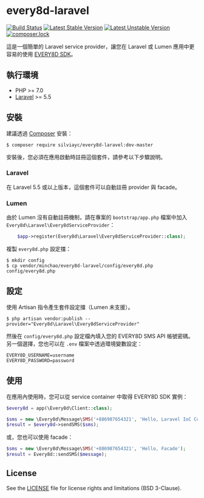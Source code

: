 # every8d-laravel

[![Build Status](https://travis-ci.org/minchao/every8d-laravel.svg?branch=master)](https://travis-ci.org/minchao/every8d-laravel)
[![Latest Stable Version](https://poser.pugx.org/minchao/every8d-laravel/v/stable)](https://packagist.org/packages/minchao/every8d-laravel)
[![Latest Unstable Version](https://poser.pugx.org/minchao/every8d-laravel/v/unstable)](https://packagist.org/packages/minchao/every8d-laravel)
[![composer.lock](https://poser.pugx.org/minchao/every8d-laravel/composerlock)](https://packagist.org/packages/minchao/every8d-laravel)

這是一個簡單的 Laravel service provider，讓您在 Laravel 或 Lumen 應用中更容易的使用 [EVERY8D SDK](https://github.com/minchao/every8d-php)。

## 執行環境

* PHP >= 7.0
* [Laravel](https://laravel.com/docs/5.5) >= 5.5

## 安裝

建議透過 [Composer](https://getcomposer.org/) 安裝：

```
$ composer require silviayc/every8d-laravel:dev-master
```

安裝後，您必須在應用啟動時註冊這個套件，請參考以下步驟說明。

### Laravel

在 Laravel 5.5 或以上版本，這個套件可以自動註冊 provider 與 facade。

### Lumen

由於 Lumen 沒有自動註冊機制，請在專案的 `bootstrap/app.php` 檔案中加入 `Every8d\Laravel\Every8dServiceProvider`：

```php
    $app->register(Every8d\Laravel\Every8dServiceProvider::class);
```

複製 `every8d.php` 設定擋：

```
$ mkdir config
$ cp vendor/minchao/every8d-laravel/config/every8d.php config/every8d.php
```

## 設定

使用 Artisan 指令產生套件設定擋（Lumen 未支援）。

```
$ php artisan vendor:publish --provider="Every8d\Laravel\Every8dServiceProvider"
```

然後在 `config/every8d.php` 設定檔內填入您的 EVERY8D SMS API 帳號密碼。另一個選擇，您也可以在 `.env` 檔案中透過環境變數設定：

```
EVERY8D_USERNAME=username
EVERY8D_PASSWORD=password
```

## 使用

在應用內使用時，您可以從 service container 中取得 EVERY8D SDK 實例：

```php
$every8d = app(\Every8d\Client::class);

$sms = new \Every8d\Message\SMS('+886987654321', 'Hello, Laravel IoC Container');
$result = $every8d->sendSMS($sms);
```

或，您也可以使用 facade：

```php
$sms = new \Every8d\Message\SMS('+886987654321', 'Hello, Facade');
$result = Every8d::sendSMS($message);
```

## License

See the [LICENSE](LICENSE) file for license rights and limitations (BSD 3-Clause).
